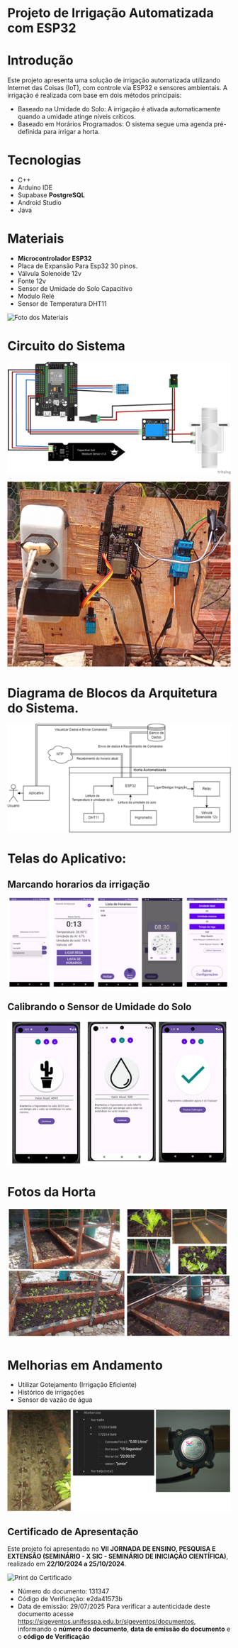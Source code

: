 # Projeto de Irrigação Automatizada com ESP32

# Introdução
Este projeto apresenta uma solução de irrigação automatizada utilizando Internet das Coisas (IoT), com controle via ESP32 e sensores ambientais. A irrigação é realizada com base em dois métodos principais:

- Baseado na Umidade do Solo: A irrigação é ativada automaticamente quando a umidade atinge níveis críticos.
- Baseado em Horários Programados: O sistema segue uma agenda pré-definida para irrigar a horta.

# Tecnologias
- C++
- Arduino IDE
- Supabase **PostgreSQL**
- Android Studio
- Java

# Materiais
- **Microcontrolador ESP32**
- Placa de Expansão Para Esp32 30 pinos.​
- Válvula Solenoide 12v​
- Fonte 12v​
- Sensor de Umidade do Solo Capacitivo​
- Modulo Relé​
- Sensor de Temperatura DHT11​

<img width="911" height="511" alt="Foto dos Materiais" src="https://github.com/user-attachments/assets/7d4ac2c4-8774-4a2c-9340-bbca6b5a832a" />


# Circuito do Sistema 

![Circuito do Sistema.](img/circuito_sistema.png)

![Foto do Sistema real.](img/Sistema_real.png)

# Diagrama de Blocos da Arquitetura do Sistema.

![Diagrama de Blocos de Arquitetura de Sistema.](img/Diagrama_de_blocos.png)

# Telas do Aplicativo:
## Marcando horarios da irrigação

![Telas do aplictivo.](img/telas_1.png)

## Calibrando o Sensor de Umidade do Solo

![Foto do Sistema real.](img/telas_2.png)

# Fotos da Horta

![Fotos da Horta com o sistema aplicado.](img/horta_fotos.png)

# Melhorias em Andamento
- Utilizar Gotejamento (Irrigação Eficiente)
- Histórico de irrigações 
- Sensor de vazão de água 

![Fotos das melhorias sugeridas.](img/melhorias.png)

## Certificado de Apresentação

Este projeto foi apresentado no **VII JORNADA DE ENSINO, PESQUISA E EXTENSÃO (SEMINÁRIO - X SIC - SEMINÁRIO DE INICIAÇÃO CIENTÍFICA)**, realizado em **22/10/2024 a 25/10/2024**. 

<img width="1110" height="775" alt="Print do Certificado" src="https://github.com/user-attachments/assets/8ee717d5-77b7-42d1-bd1d-87f8fd837ebf" />

- Número do documento: 131347
- Código de Verificação: e2da41573b
- Data de emissão: 29/07/2025 
Para verificar a autenticidade deste documento acesse https://sigeventos.unifesspa.edu.br/sigeventos/documentos, informando o
**número do documento**, **data de emissão do documento** e o **código de Verificação**



